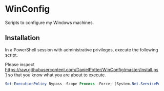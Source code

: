 # WinConfig

Scripts to configure my Windows machines.

## Installation

In a PowerShell session with administrative privileges, execute the following script.

Please inspect <https://raw.githubusercontent.com/DanielPotter/WinConfig/master/Install.ps1> so that you know what you are about to execute.

```powershell
Set-ExecutionPolicy Bypass -Scope Process -Force; [System.Net.ServicePointManager]::SecurityProtocol = [System.Net.ServicePointManager]::SecurityProtocol -bor 3072; iex "& { $((New-Object System.Net.WebClient).DownloadString('https://raw.githubusercontent.com/DanielPotter/WinConfig/master/Install.ps1')) } -Verbose"
```
